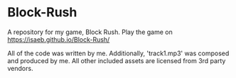# Block-Rush
A repository for my game, Block Rush. Play the game on https://isaeb.github.io/Block-Rush/

All of the code was written by me. Additionally, 'track1.mp3' was composed and produced by me. All other included assets are licensed from 3rd party vendors.
